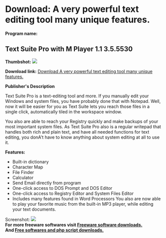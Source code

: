 # Download: A very powerful text editing tool many unique features.

**Program name:**

## Text Suite Pro with M Player 1.1 3.5.5530

  
**Thumbshot:** ![](http://www.freewarefiles.com/screenshot/textsuitepro_md.gif)   
  
**Download link:** [Download A very powerful text editing tool many unique features.](http://freesoftwares.boysofts.com/Text-Suite-Pro-With-M-Player_program_23615.html)  
  


**Publisher's Description**  
  


Text Suite Pro is a text-editing tool and more. If you manually edit your Windows and system files, you have probably done that with Notepad. Well, now it will be easier for you as Text Suite lets you reach those files in a single click, automatically tiled in the workspace window. 

You also are able to reach your Registry quickly and make backups of your most important system files. As Text Suite Pro also is a regular writepad that handles both rich and plain text, and have all needed functions for text editing, you donA't have to know anything about system editing at all to use it. 

**Features:**

  * Built-in dictionary 
  * Character Map 
  * File Finder 
  * Calculator 
  * Send Email directly from program 
  * One-click access to DOS Prompt and DOS Editor 
  * One-click access to Registry Editor and System Files Editor 
  * Includes many features found in Word Processors 
You also are now able to play your favorite music from the built-in MP3 player, while editing your text documents. 

  
  
Screenshot: ![](http://www.freewarefiles.com/screenshot/textsuitepro.gif)   
**For more freeware softwares visit [Freeware software downloads.](http://freesoftwares.boysofts.com/)**   
**And [Free softwares and php script downloads.](http://www.boysofts.com/)**
